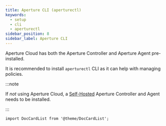 ```yaml
---
title: Aperture CLI (aperturectl)
keywords:
  - setup
  - cli
  - aperturectl
sidebar_position: 8
sidebar_label: Aperture CLI
---
```


Aperture Cloud has both the Aperture Controller and Aperture Agent
pre-installed.

It is recommended to install `aperturectl` CLI as it can help with managing
policies.

:::note

If _not_ using Aperture Cloud, a [Self-Hosted][Self-Hosting] Aperture Controller
and Agent needs to be installed.

:::

[Self-Hosting]: /self-hosting/self-hosting.md

```mdx-code-block
import DocCardList from '@theme/DocCardList';
```

<DocCardList />
